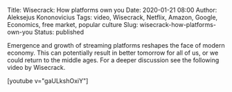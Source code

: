 Title: Wisecrack: How platforms own you
Date: 2020-01-21 08:00
Author: Aleksejus Kononovicius
Tags: video, Wisecrack, Netflix, Amazon, Google, Economics, free market, popular culture
Slug: wisecrack-how-platforms-own-you
Status: published 

Emergence and growth of streaming platforms reshapes the face of modern economy.
This can potentially result in better tomorrow for all of us, or we could return
to the middle ages. For a deeper discussion see the following video by
Wisecrack.

[youtube v="gaULkshOxiY"]
